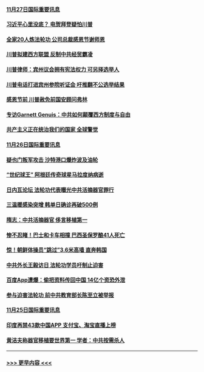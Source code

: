 #### [11月27日国际重要讯息](../pages/prog202/a102996682.md?t=11272102) 
#### [习近平心里没底？ 电贺拜登疑怕川普](../pages/prog202/a102996491.md?t=11272102) 
#### [全家20人炼法轮功 公司总裁感恩节谢师恩](../pages/prog202/a102996387.md?t=11272102) 
#### [川普拟建西方联盟 反制中共经贸霸凌](../pages/prog202/a102996194.md?t=11272102) 
#### [川普律师：宾州议会拥有宪法权力 可另择选举人](../pages/prog202/a102996113.md?t=11272102) 
#### [川普电话打进宾州参院听证会 吁推翻不公选举结果](../pages/prog202/a102995558.md?t=11272102) 
#### [感恩节前 川普赦免前国安顾问弗林](../pages/prog202/a102996116.md?t=11272102) 
#### [专访Garnett Genuis：中共如何颠覆西方制度与自由](../pages/prog202/a102996077.md?t=11272102) 
#### [共产主义正在统治我们的国家 全球警觉](../pages/prog202/a102995914.md?t=11272102) 
#### [11月26日国际重要讯息](../pages/prog202/a102995908.md?t=11272102) 
#### [疑也门叛军攻击 沙特港口爆炸波及油轮](../pages/prog202/a102995793.md?t=11272102) 
#### [“世纪球王” 阿根廷传奇球星马拉度纳病逝](../pages/prog202/a102995757.md?t=11272102) 
#### [日内瓦论坛 法轮功代表曝光中共活摘器官罪行](../pages/prog202/a102995703.md?t=11272102) 
#### [三温暖感染突增 韩单日确诊再破500例](../pages/prog202/a102995687.md?t=11272102) 
#### [隋志：中共活摘器官 侈言移植第一](../pages/prog202/a102995640.md?t=11272102) 
#### [惨不忍睹！巴士和卡车相撞 巴西圣保罗酿41人死亡](../pages/prog202/a102995597.md?t=11272102) 
#### [惊！朝鲜体操员“跳过”3.6米高墙 直奔韩国](../pages/prog202/a102995030.md?t=11272102) 
#### [中共外长王毅访日 法轮功学员吁制止迫害](../pages/prog202/a102995245.md?t=11272102) 
#### [百度App遭爆：偷把资料传回中国 14亿个资恐外泄](../pages/prog202/a102995233.md?t=11272102) 
#### [参与迫害法轮功 前中共教育部长陈至立被举报](../pages/prog202/a102995216.md?t=11272102) 
#### [11月25日国际重要讯息](../pages/prog202/a102995101.md?t=11272102) 
#### [印度再禁43款中国APP 支付宝、淘宝直播上榜](../pages/prog202/a102995075.md?t=11272102) 
#### [黄洁夫称器官移植要世界第一  学者：中共按需杀人](../pages/prog202/a102994899.md?t=11272102) 

----
#### [ >>> 更早内容 <<< ](../indexes/prog202-earlier.md)
